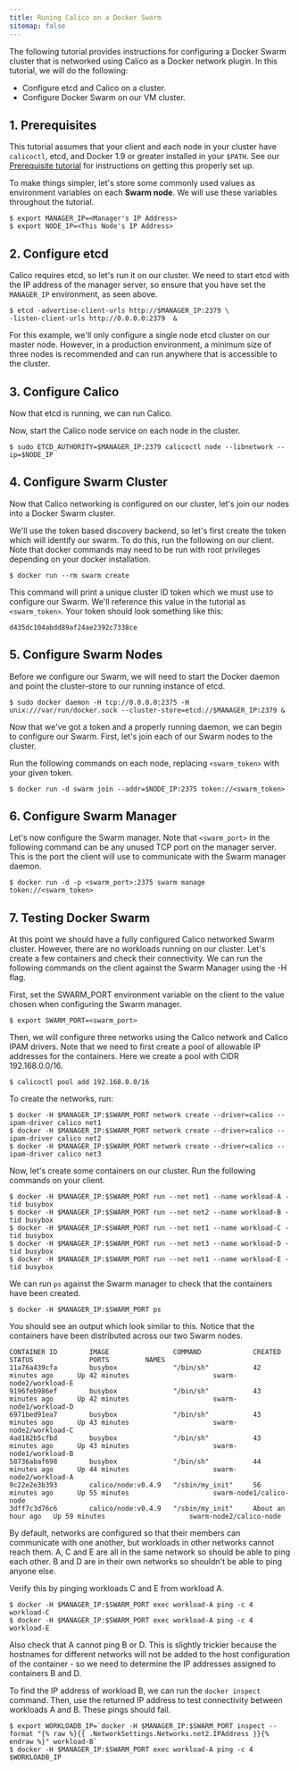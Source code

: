 ```yaml
---
title: Runing Calico on a Docker Swarm
sitemap: false
---
```


The following tutorial provides instructions for configuring a Docker Swarm
cluster that is networked using Calico as a Docker network plugin. In this
tutorial, we will do the following:

* Configure etcd and Calico on a cluster.
* Configure Docker Swarm on our VM cluster.

## 1. Prerequisites

This tutorial assumes that your client and each node in your cluster
have `calicoctl`, etcd, and Docker 1.9 or greater installed in your `$PATH`.
See our [Prerequisite tutorial]({{site.baseurl}}/{{page.version}}/getting-started/docker/installation/manual)
for instructions on getting this properly set up.

To make things simpler, let's store some commonly used values as environment
variables on each **Swarm node**. We will use these variables throughout the
tutorial.

    $ export MANAGER_IP=<Manager's IP Address>
    $ export NODE_IP=<This Node's IP Address>

## 2. Configure etcd

Calico requires etcd, so let's run it on our cluster. We need to start etcd
with the IP address of the manager server, so ensure that you have set the
`MANAGER_IP` environment, as seen above.

    $ etcd -advertise-client-urls http://$MANAGER_IP:2379 \
    -listen-client-urls http://0.0.0.0:2379  &

For this example, we'll only configure a single node etcd cluster on our master
node. However, in a production environment, a minimum size of three nodes is
recommended and can run anywhere that is accessible to the cluster.

## 3. Configure Calico

Now that etcd is running, we can run Calico.

Now, start the Calico node service on each node in the cluster.

    $ sudo ETCD_AUTHORITY=$MANAGER_IP:2379 calicoctl node --libnetwork --ip=$NODE_IP

## 4. Configure Swarm Cluster

Now that Calico networking is configured on our cluster, let's join our nodes
into a Docker Swarm cluster.

We'll use the token based discovery backend, so let's first create the token
which will identify our swarm. To do this, run the following on our client.
Note that docker commands may need to be run with root privileges depending on
your docker installation.

    $ docker run --rm swarm create

This command will print a unique cluster ID token which we must use to
configure our Swarm. We'll reference this value in the tutorial as
`<swarm_token>`. Your token should look something like this:

    d435dc104abdd89af24ae2392c7338ce

## 5. Configure Swarm Nodes

Before we configure our Swarm, we will need to start the Docker daemon and
point the cluster-store to our running instance of etcd.

    $ sudo docker daemon -H tcp://0.0.0.0:2375 -H unix:///var/run/docker.sock --cluster-store=etcd://$MANAGER_IP:2379 &

Now that we've got a token and a properly running daemon, we can begin to
configure our Swarm. First, let's join each of our Swarm nodes to the cluster.

Run the following commands on each node, replacing `<swarm_token>` with your
given token.

    $ docker run -d swarm join --addr=$NODE_IP:2375 token://<swarm_token>

## 6. Configure Swarm Manager

Let's now configure the Swarm manager. Note that `<swarm_port>` in the
following command can be any unused TCP port on the manager server. This is
the port the client will use to communicate with the Swarm manager daemon.

    $ docker run -d -p <swarm_port>:2375 swarm manage token://<swarm_token>

## 7. Testing Docker Swarm

At this point we should have a fully configured Calico networked Swarm cluster.
However, there are no workloads running on our cluster. Let's create a few
containers and check their connectivity. We can run the following commands on
the client against the Swarm Manager using the -H flag.

First, set the SWARM_PORT environment variable on the client to the value
chosen when configuring the Swarm manager.

    $ export SWARM_PORT=<swarm_port>

Then, we will configure three networks using the Calico network and Calico
IPAM drivers. Note that we need to first create a pool of allowable IP
addresses for the containers. Here we create a pool with CIDR 192.168.0.0/16.

    $ calicoctl pool add 192.168.0.0/16

To create the networks, run:

    $ docker -H $MANAGER_IP:$SWARM_PORT network create --driver=calico --ipam-driver calico net1
    $ docker -H $MANAGER_IP:$SWARM_PORT network create --driver=calico --ipam-driver calico net2
    $ docker -H $MANAGER_IP:$SWARM_PORT network create --driver=calico --ipam-driver calico net3

Now, let's create some containers on our cluster. Run the following commands on
your client.

    $ docker -H $MANAGER_IP:$SWARM_PORT run --net net1 --name workload-A -tid busybox
    $ docker -H $MANAGER_IP:$SWARM_PORT run --net net2 --name workload-B -tid busybox
    $ docker -H $MANAGER_IP:$SWARM_PORT run --net net1 --name workload-C -tid busybox
    $ docker -H $MANAGER_IP:$SWARM_PORT run --net net3 --name workload-D -tid busybox
    $ docker -H $MANAGER_IP:$SWARM_PORT run --net net1 --name workload-E -tid busybox

We can run `ps` against the Swarm manager to check that the containers have
been created.

    $ docker -H $MANAGER_IP:$SWARM_PORT ps

You should see an output which look similar to this. Notice that the containers
have been distributed across our two Swarm nodes.

```
CONTAINER ID        IMAGE                COMMAND             CREATED             STATUS              PORTS         NAMES
11a76a439cfa        busybox              "/bin/sh"           42 minutes ago      Up 42 minutes                     swarm-node2/workload-E
9196feb986ef        busybox              "/bin/sh"           43 minutes ago      Up 42 minutes                     swarm-node1/workload-D
6971bed91ea7        busybox              "/bin/sh"           43 minutes ago      Up 43 minutes                     swarm-node2/workload-C
4ad182b5cfbd        busybox              "/bin/sh"           43 minutes ago      Up 43 minutes                     swarm-node1/workload-B
58736abaf698        busybox              "/bin/sh"           44 minutes ago      Up 44 minutes                     swarm-node2/workload-A
9c22e2e3b393        calico/node:v0.4.9   "/sbin/my_init"     56 minutes ago      Up 55 minutes                     swarm-node1/calico-node
3dff7c3d76c6        calico/node:v0.4.9   "/sbin/my_init"     About an hour ago   Up 59 minutes                     swarm-node2/calico-node
```

By default, networks are configured so that their members can communicate with
one another, but workloads in other networks cannot reach them. A, C and E are
all in the same network so should be able to ping each other. B and D are in
their own networks so shouldn't be able to ping anyone else.

Verify this by pinging workloads C and E from workload A.

    $ docker -H $MANAGER_IP:$SWARM_PORT exec workload-A ping -c 4 workload-C
    $ docker -H $MANAGER_IP:$SWARM_PORT exec workload-A ping -c 4 workload-E

Also check that A cannot ping B or D. This is slightly trickier because the
hostnames for different networks will not be added to the host configuration of
the container - so we need to determine the IP addresses assigned to containers
B and D.

To find the IP address of workload B, we can run the `docker inspect` command.
Then, use the returned IP address to test connectivity between workloads A and
B. These pings should fail.

    $ export WORKLOADB_IP=`docker -H $MANAGER_IP:$SWARM_PORT inspect --format "{% raw %}{{ .NetworkSettings.Networks.net2.IPAddress }}{% endraw %}" workload-B`
    $ docker -H $MANAGER_IP:$SWARM_PORT exec workload-A ping -c 4 $WORKLOADB_IP
